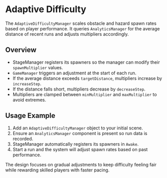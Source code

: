 # Adaptive Difficulty

The `AdaptiveDifficultyManager` scales obstacle and hazard spawn rates based on player performance.
It queries `AnalyticsManager` for the average distance of recent runs and adjusts multipliers
accordingly.

## Overview
- StageManager registers its spawners so the manager can modify their `spawnMultiplier` values.
- `GameManager` triggers an adjustment at the start of each run.
- If the average distance exceeds `targetDistance`, multipliers increase by `increaseStep`.
- If the distance falls short, multipliers decrease by `decreaseStep`.
- Multipliers are clamped between `minMultiplier` and `maxMultiplier` to avoid extremes.

## Usage Example
1. Add an `AdaptiveDifficultyManager` object to your initial scene.
2. Ensure an `AnalyticsManager` component is present so run data is recorded.
3. StageManager automatically registers its spawners in `Awake`.
4. Start a run and the system will adjust spawn rates based on past performance.

The design focuses on gradual adjustments to keep difficulty feeling fair while
rewarding skilled players with faster pacing.
